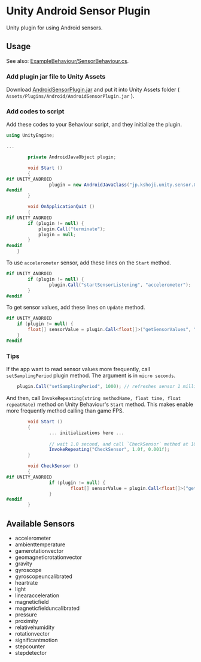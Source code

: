 Unity Android Sensor Plugin
====

Unity plugin for using Android sensors.

Usage
----

See also: [ExampleBehaviour/SensorBehaviour.cs](ExampleBehaviour/SensorBehaviour.cs).

### Add plugin jar file to Unity Assets
Download [AndroidSensorPlugin.jar](library/release/AndroidSensorPlugin.jar) and put it into Unity Assets folder ( `Assets/Plugins/Android/AndroidSensorPlugin.jar` ).

### Add codes to script
Add these codes to your Behaviour script, and they initialize the plugin.
```c#
using UnityEngine;

...

        private AndroidJavaObject plugin;

        void Start ()
        {
#if UNITY_ANDROID
                plugin = new AndroidJavaClass("jp.kshoji.unity.sensor.UnitySensorPlugin").CallStatic<AndroidJavaObject>("getInstance");
#endif
        }

        void OnApplicationQuit ()
        {
#if UNITY_ANDROID
		if (plugin != null) {
			plugin.Call("terminate");
			plugin = null;
		}
#endif
	}
```

To use `accelerometer` sensor, add these lines on the `Start` method.
```c#
#if UNITY_ANDROID
        if (plugin != null) {
                plugin.Call("startSensorListening", "accelerometer");
        }
#endif
```

To get sensor values, add these lines on `Update` method.
```c#
#if UNITY_ANDROID
	if (plugin != null) {
		float[] sensorValue = plugin.Call<float[]>("getSensorValues", "accelerometer");
	}
#endif
```

### Tips
If the app want to read sensor values more frequently, call `setSamplingPeriod` plugin method.
The argument is in `micro seconds`.

```c#
	plugin.Call("setSamplingPeriod", 1000); // refreshes sensor 1 milli second each
```

And then, call `InvokeRepeating(string methodName, float time, float repeatRate)` method on Unity Behaviour's `Start` method.
This makes enable more frequently method calling than game FPS.

```c#
        void Start ()
        {
                ... initializations here ...
                
                // wait 1.0 second, and call `CheckSensor` method at 1000Hz (1/0.001 Hz)
                InvokeRepeating("CheckSensor", 1.0f, 0.001f);
        }

        void CheckSensor ()
        {
#if UNITY_ANDROID
                if (plugin != null) {
                        float[] sensorValue = plugin.Call<float[]>("getSensorValues", "accelerometer");
                }
#endif
        }
```

Available Sensors
----
* accelerometer
* ambienttemperature
* gamerotationvector
* geomagneticrotationvector
* gravity
* gyroscope
* gyroscopeuncalibrated
* heartrate
* light
* linearacceleration
* magneticfield
* magneticfielduncalibrated
* pressure
* proximity
* relativehumidity
* rotationvector
* significantmotion
* stepcounter
* stepdetector
